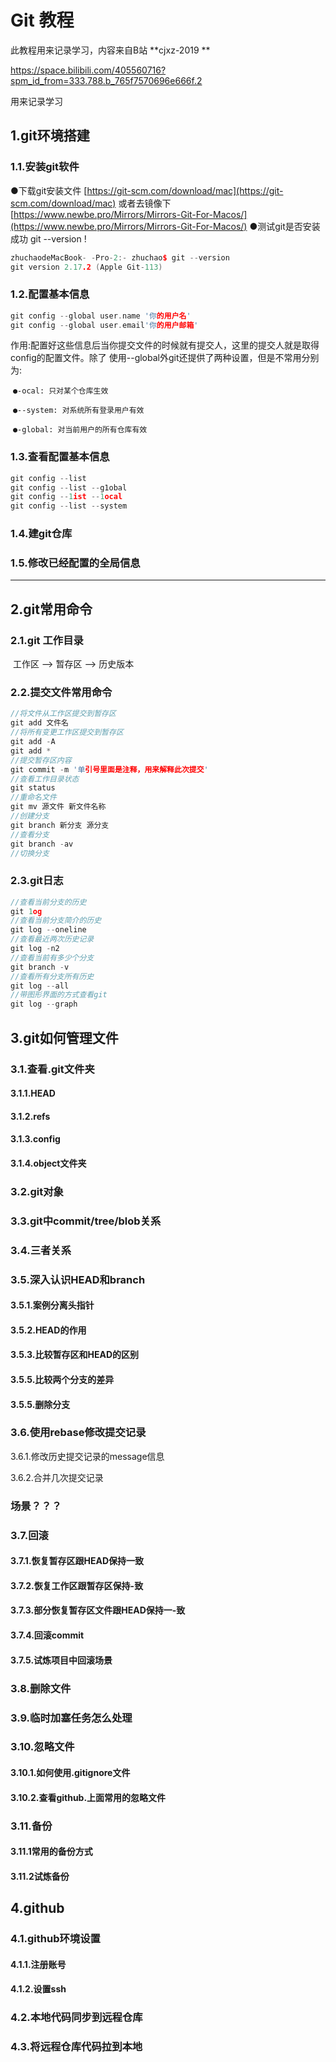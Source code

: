 # Git 教程

此教程用来记录学习，内容来自B站 **cjxz-2019 **

https://space.bilibili.com/405560716?spm_id_from=333.788.b_765f7570696e666f.2

用来记录学习

## 1.git环境搭建

### 1.1.安装git软件

●下载git安装文件 [https://git-scm.com/download/mac](https://git-scm.com/download/mac)   或者去镜像下
[https://www.newbe.pro/Mirrors/Mirrors-Git-For-Macos/](https://www.newbe.pro/Mirrors/Mirrors-Git-For-Macos/) 
●测试git是否安装成功 git --version !

```c++
zhuchaodeMacBook- -Pro-2:- zhuchao$ git --version
git version 2.17.2 (Apple Git-113)
```

### 1.2.配置基本信息

```c++
git config --global user.name '你的用户名'
git config --global user.email'你的用户邮箱'
```

作用:配置好这些信息后当你提交文件的时候就有提交人，这里的提交人就是取得config的配置文件。除了 使用--global外git还提供了两种设置，但是不常用分别为:

​			`●-ocal: 只对某个仓库生效`

​			`●--system: 对系统所有登录用户有效`

​			`●-global: 对当前用户的所有仓库有效`

### 1.3.查看配置基本信息

```c++
git config --list
git config --list --g1obal
git config --1ist --1ocal
git config --list --system
```

### 1.4.建git仓库



### 1.5.修改已经配置的全局信息



***

## 2.git常用命令

### 2.1.git 工作目录

​	工作区	-->	暂存区	-->	历史版本 

### 2.2.提交文件常用命令

```c++
//将文件从工作区提交到暂存区
git add 文件名
//将所有变更工作区提交到暂存区
git add -A 
git add *
//提交暂存区内容
git commit -m '单引号里面是注释，用来解释此次提交'
//查看工作目录状态
git status
//重命名文件
git mv 源文件 新文件名称 
//创建分支
git branch 新分支 源分支
//查看分支
git branch -av
//切换分支
```

### 2.3.git日志

```c++
//查看当前分支的历史
git 1og
//查看当前分支简介的历史
git log --oneline
//查看最近两次历史记录
git log -n2
//查看当前有多少个分支
git branch -v
//查看所有分支所有历史
git log --all
//带图形界面的方式查看git
git log --graph
```

## 3.git如何管理文件

### 3.1.查看.git文件夹

#### 3.1.1.HEAD

#### 3.1.2.refs

#### 3.1.3.config

#### 3.1.4.object文件夹

### 3.2.git对象

### 3.3.git中commit/tree/blob关系

### 3.4.三者关系

### 3.5.深入认识HEAD和branch

#### 3.5.1.案例分离头指针

#### 3.5.2.HEAD的作用

#### 3.5.3.比较暂存区和HEAD的区别

#### 3.5.5.比较两个分支的差异

#### 3.5.5.删除分支

### 3.6.使用rebase修改提交记录

3.6.1.修改历史提交记录的message信息

3.6.2.合并几次提交记录

### 场景？？？

### 3.7.回滚

#### 3.7.1.恢复暂存区跟HEAD保持一致

#### 3.7.2.恢复工作区跟暂存区保持-致

#### 3.7.3.部分恢复暂存区文件跟HEAD保持一-致

#### 3.7.4.回滚commit

#### 3.7.5.试炼项目中回滚场景

### 3.8.删除文件

### 3.9.临时加塞任务怎么处理

### 3.10.忽略文件

#### 3.10.1.如何使用.gitignore文件

#### 3.10.2.查看github.上面常用的忽略文件

### 3.11.备份

#### 3.11.1常用的备份方式

#### 3.11.2试炼备份

## 4.github

### 4.1.github环境设置

#### 4.1.1.注册账号

#### 4.1.2.设置ssh

### 4.2.本地代码同步到远程仓库

### 4.3.将远程仓库代码拉到本地